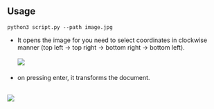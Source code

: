 ## Usage
`python3 script.py --path image.jpg`

- It opens the image for you need to select coordinates in clockwise manner
 (top left -> top right -> bottom right -> bottom left).<br><br>
<img src = "https://drive.google.com/u/0/uc?id=1-ojbLqqCncITEmPw80TU_mTqJCOZvL-I&export=download"/><br><br>
- on pressing enter, it transforms the document.<br><br>
<img src = "https://drive.google.com/u/0/uc?id=102QeYDxNEw8-vYaBniKexzlXw_-WkL-I&export=download"/>
